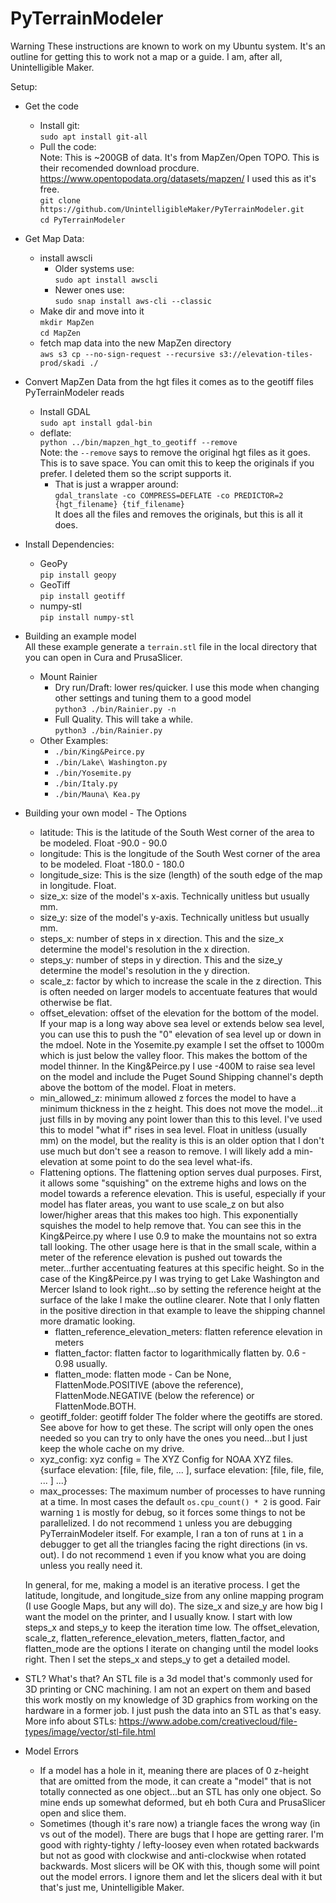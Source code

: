 # PyTerrainModeler

Warning
  These instructions are known to work on my Ubuntu system.  It's an outline for getting this to work
  not a map or a guide. I am, after all, Unintelligible Maker.

Setup:
* Get the code
  * Install git:\
    `sudo apt install git-all`
  * Pull the code:\
    Note: This is ~200GB of data.  It's from MapZen/Open TOPO.  This is their recomended download procdure.  https://www.opentopodata.org/datasets/mapzen/ I used this as it's free.\
    `git clone https://github.com/UnintelligibleMaker/PyTerrainModeler.git`\
    `cd PyTerrainModeler`
* Get Map Data:
  * install awscli
     - Older systems use:\
      `sudo apt install awscli`
    - Newer ones use:\
      `sudo snap install aws-cli --classic`
  - Make dir and move into it\
    `mkdir MapZen`\
    `cd MapZen`
  - fetch map data into the new MapZen directory\
    `aws s3 cp --no-sign-request --recursive s3://elevation-tiles-prod/skadi ./`
* Convert MapZen Data from the hgt files it comes as to the geotiff files PyTerrainModeler reads  
  * Install GDAL\
    `sudo apt install gdal-bin`
  - deflate:\
    `python ../bin/mapzen_hgt_to_geotiff --remove`\
      Note: the `--remove` says to remove the original hgt files as it goes.
      This is to save space.
      You can omit this to keep the originals if you prefer. 
      I deleted them so the script supports it.
    - That is just a wrapper around:\
      `gdal_translate -co COMPRESS=DEFLATE -co PREDICTOR=2 {hgt_filename} {tif_filename}`\
      It does all the files and removes the originals, but this is all it does.

* Install Dependencies:
  - GeoPy\
    `pip install geopy`
  - GeoTiff\
    `pip install geotiff`
  - numpy-stl\
    `pip install numpy-stl`

* Building an example model \
  All these example generate a `terrain.stl` file in the local directory that you can open in Cura and PrusaSlicer.
  - Mount Rainier
    - Dry run/Draft: lower res/quicker.  I use this mode when changing other settings and tuning them to a good model\
      `python3 ./bin/Rainier.py -n`
    - Full Quality.  This will take a while.  \
      `python3 ./bin/Rainier.py`
  - Other Examples:
    - `./bin/King&Peirce.py`
    - `./bin/Lake\ Washington.py`
    - `./bin/Yosemite.py`
    - `./bin/Italy.py`
    - `./bin/Mauna\ Kea.py`

* Building your own model - The Options
  - latitude: This is the latitude of the South West corner of the area to be modeled.  Float -90.0 - 90.0
  - longitude: This is the longitude of the South West corner of the area to be modeled.  Float -180.0 - 180.0
  - longitude_size: This is the size (length) of the south edge of the map in longitude. Float.
  - size_x: size of the model's x-axis.  Technically unitless but usually mm.
  - size_y: size of the model's y-axis.  Technically unitless but usually mm.
  - steps_x: number of steps in x direction.  This and the size_x determine the model's resolution in the x direction.
  - steps_y: number of steps in y direction.  This and the size_y determine the model's resolution in the y direction.
  - scale_z: factor by which to increase the scale in the z direction.  This is often needed on larger models to accentuate features that would otherwise be flat.
  - offset_elevation: offset of the elevation for the bottom of the model.  If your map is a long way above sea level or extends below sea level, you can use this to push the "0" elevation of sea level up or down in the mdoel.  Note in the Yosemite.py example I set the offset to 1000m which is just below the valley floor.  This makes the bottom of the model thinner.  In the King&Peirce.py I use -400M to raise sea level on the model and include the Puget Sound Shipping channel's depth above the bottom of the model.  Float in meters.
  - min_allowed_z: minimum allowed z forces the model to have a minimum thickness in the z height. This does not move the model...it just fills in by moving any point lower than this to this level.  I've used this to model "what if" rises in sea level.  Float in unitless (usually mm) on the model, but the reality is this is an older option that I don't use much but don't see a reason to remove.  I will likely add a min-elevation at some point to do the sea level what-ifs.
  - Flattening options.
    The flattening option serves dual purposes.
    First, it allows some "squishing" on the extreme highs and lows on the model towards a reference elevation.
    This is useful, especially if your model has flater areas, you want to use scale_z on but also lower/higher areas that this makes too high.
    This exponentially squishes the model to help remove that.
    You can see this in the King&Peirce.py where I use 0.9 to make the mountains not so extra tall looking.
    The other usage here is that in the small scale, within a meter of the reference elevation is pushed out towards the meter...further accentuating features at this specific height.
    So in the case of the King&Peirce.py I was trying to get Lake Washington and Mercer Island to look right...so by setting the reference height at the surface of the lake I make the outline clearer.
    Note that I only flatten in the positive direction in that example to leave the shipping channel more dramatic looking.
    - flatten_reference_elevation_meters: flatten reference elevation in meters
    - flatten_factor: flatten factor to logarithmically flatten by.  0.6 - 0.98 usually.
    - flatten_mode: flatten mode - Can be None, FlattenMode.POSITIVE (above the reference), FlattenMode.NEGATIVE (below the reference) or FlattenMode.BOTH.
  - geotiff_folder: geotiff folder The folder where the geotiffs are stored.  See above for how to get these.  The script will only open the ones needed so you can try to only have the ones you need...but I just keep the whole cache on my drive.
  - xyz_config: xyz config = The XYZ Config for NOAA XYZ files.
                {surface elevation: [file, file, file, ... ],
                 surface elevation: [file, file, file, ... ]
                 ...}
  - max_processes: The maximum number of processes to have running at a time.
    In most cases the default `os.cpu_count() * 2` is good.
    Fair warning `1` is mostly for debug, so it forces some things to not be parallelized.
    I do not recommend `1` unless you are debugging PyTerrainModeler itself.
    For example, I ran a ton of runs at `1` in a debugger to get all the triangles facing the right directions (in vs. out).
    I do not recommend `1` even if you know what you are doing unless you really need it.
    
  In general, for me, making a model is an iterative process.
    I get the latitude, longitude, and longitude_size from any online mapping program (I use Google Maps, but any will do).
    The size_x and size_y are how big I want the model on the printer, and I usually know.
    I start with low steps_x and steps_y to keep the iteration time low.
    The offset_elevation, scale_z, flatten_reference_elevation_meters, flatten_factor, and flatten_mode are the options I iterate on changing until the model looks right.
    Then I set the steps_x and steps_y to get a detailed model. 

* STL?  What's that?
  An STL file is a 3d model that's commonly used for 3D printing or CNC machining.  I am not an expert on them and based this work mostly on my knowledge of 3D graphics from working on the hardware in a former job.  I just push the data into an STL as that's easy.  More info about STLs: https://www.adobe.com/creativecloud/file-types/image/vector/stl-file.html
  
* Model Errors
  - If a model has a hole in it, meaning there are places of 0 z-height that are omitted from the mode, it can create a "model" that is not totally connected as one object...but an STL has only one object.  So mine ends up somewhat deformed, but eh both Cura and PrusaSlicer open and slice them.
  - Sometimes (though it's rare now) a triangle faces the wrong way (in vs out of the model).  There are bugs that I hope are getting rarer.  I'm good with righty-tighty / lefty-loosey even when rotated backwards but not as good with clockwise and anti-clockwise when rotated backwards. Most slicers will be OK with this, though some will point out the model errors.  I ignore them and let the slicers deal with it but that's just me, Unintelligible Maker.
